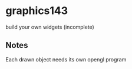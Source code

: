 # graphics143
build your own widgets (incomplete)


## Notes
Each drawn object needs its own opengl program